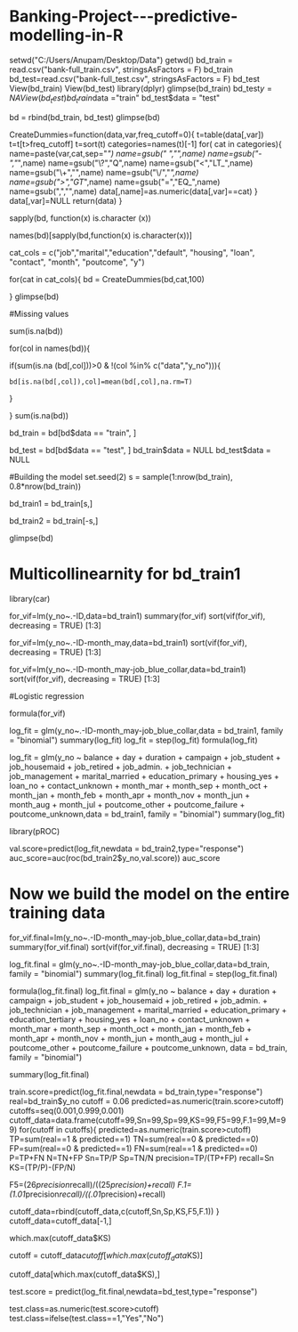 # Banking-Project---predictive-modelling-in-R
setwd("C:/Users/Anupam/Desktop/Data")
getwd()
bd_train = read.csv("bank-full_train.csv", stringsAsFactors = F)
bd_train
bd_test=read.csv("bank-full_test.csv", stringsAsFactors = F)
bd_test
View(bd_train)
View(bd_test)
library(dplyr)
glimpse(bd_train)
bd_test$y = NA
View(bd_test)
bd_train$data ="train"
bd_test$data = "test"

bd = rbind(bd_train, bd_test)
glimpse(bd)


CreateDummies=function(data,var,freq_cutoff=0){
  t=table(data[,var])
  t=t[t>freq_cutoff]
  t=sort(t)
  categories=names(t)[-1]
  for( cat in categories){
    name=paste(var,cat,sep="_")
    name=gsub(" ","",name)
    name=gsub("-","_",name)
    name=gsub("\\?","Q",name)
    name=gsub("<","LT_",name)
    name=gsub("\\+","",name)
    name=gsub("\\/","_",name)
    name=gsub(">","GT_",name)
    name=gsub("=","EQ_",name)
    name=gsub(",","",name)
    data[,name]=as.numeric(data[,var]==cat)
  }
  data[,var]=NULL
  return(data)
}

sapply(bd, function(x) is.character (x))

names(bd)[sapply(bd,function(x) is.character(x))]

cat_cols = c("job","marital","education","default", "housing", "loan", "contact", 
             "month", "poutcome", "y")

for(cat in cat_cols){
  bd = CreateDummies(bd,cat,100)
  
}
glimpse(bd)


#Missing values

sum(is.na(bd))

for(col in names(bd)){
  
  if(sum(is.na (bd[,col]))>0 & !(col %in% c("data","y_no"))){
    
    bd[is.na(bd[,col]),col]=mean(bd[,col],na.rm=T)
  }
  
}
sum(is.na(bd))


bd_train = bd[bd$data == "train", ]

bd_test = bd[bd$data == "test", ]
bd_train$data = NULL
bd_test$data = NULL



#Building the model
set.seed(2)
s = sample(1:nrow(bd_train), 0.8*nrow(bd_train))

bd_train1 = bd_train[s,]

bd_train2 = bd_train[-s,]

glimpse(bd)
 
# Multicollinearnity for bd_train1
 
 library(car)
 
 for_vif=lm(y_no~.-ID,data=bd_train1)
 summary(for_vif)
 sort(vif(for_vif), decreasing = TRUE) [1:3]
 
 for_vif=lm(y_no~.-ID-month_may,data=bd_train1)
 sort(vif(for_vif), decreasing = TRUE) [1:3]

 for_vif=lm(y_no~.-ID-month_may-job_blue_collar,data=bd_train1)
 sort(vif(for_vif), decreasing = TRUE) [1:3]
 
 
 #Logistic regression
 
 formula(for_vif)

log_fit = glm(y_no~.-ID-month_may-job_blue_collar,data = bd_train1, family = "binomial")
summary(log_fit)
log_fit = step(log_fit)
formula(log_fit)

log_fit = glm(y_no ~ balance + day + duration + campaign + job_student + job_housemaid + 
                job_retired + job_admin. + job_technician + job_management + 
                marital_married + education_primary + housing_yes + loan_no + 
                contact_unknown + month_mar + month_sep + month_oct + month_jan + 
                month_feb + month_apr + month_nov + month_jun + month_aug + 
                month_jul + poutcome_other + poutcome_failure + poutcome_unknown,data = bd_train1, family = "binomial")
summary(log_fit)

library(pROC)

val.score=predict(log_fit,newdata = bd_train2,type="response")
auc_score=auc(roc(bd_train2$y_no,val.score))
auc_score


# Now we build the model on the entire training data

for_vif.final=lm(y_no~.-ID-month_may-job_blue_collar,data=bd_train)
summary(for_vif.final)
sort(vif(for_vif.final), decreasing = TRUE) [1:3]


log_fit.final = glm(y_no~.-ID-month_may-job_blue_collar,data=bd_train, family = "binomial")
summary(log_fit.final)
log_fit.final = step(log_fit.final)

formula(log_fit.final)
log_fit.final = glm(y_no ~ balance + day + duration + campaign + job_student + job_housemaid + 
                      job_retired + job_admin. + job_technician + job_management + 
                      marital_married + education_primary + education_tertiary + 
                      housing_yes + loan_no + contact_unknown + 
                      month_mar + month_sep + month_oct + month_jan + month_feb + 
                      month_apr + month_nov + month_jun + month_aug + month_jul + 
                      poutcome_other + poutcome_failure + poutcome_unknown, data = bd_train, family = "binomial")

summary(log_fit.final)

train.score=predict(log_fit.final,newdata = bd_train,type="response")
real=bd_train$y_no
cutoff = 0.06
predicted=as.numeric(train.score>cutoff)
cutoffs=seq(0.001,0.999,0.001)
cutoff_data=data.frame(cutoff=99,Sn=99,Sp=99,KS=99,F5=99,F.1=99,M=99)
for(cutoff in cutoffs){
  predicted=as.numeric(train.score>cutoff)
  TP=sum(real==1 & predicted==1)
  TN=sum(real==0 & predicted==0)
  FP=sum(real==0 & predicted==1)
  FN=sum(real==1 & predicted==0)
  P=TP+FN
  N=TN+FP
  Sn=TP/P
  Sp=TN/N
  precision=TP/(TP+FP)
  recall=Sn
  KS=(TP/P)-(FP/N)
  
  F5=(26*precision*recall)/((25*precision)+recall)
  F.1=(1.01*precision*recall)/((.01*precision)+recall)
  
  cutoff_data=rbind(cutoff_data,c(cutoff,Sn,Sp,KS,F5,F.1))
}
cutoff_data=cutoff_data[-1,]

which.max(cutoff_data$KS)

cutoff = cutoff_data$cutoff[which.max(cutoff_data$KS)]


cutoff_data[which.max(cutoff_data$KS),]

test.score = predict(log_fit.final,newdata=bd_test,type="response")

test.class=as.numeric(test.score>cutoff)
test.class=ifelse(test.class==1,"Yes","No")











